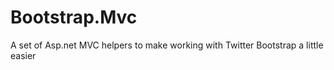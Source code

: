 Bootstrap.Mvc
=============

A set of Asp.net MVC helpers to make working with Twitter Bootstrap a little easier